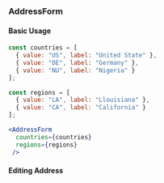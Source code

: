 ### AddressForm


#### Basic Usage
```jsx
const countries = [
  { value: "US", label: "United State" },
  { value: "DE", label: "Germany" },
  { value: "NU", label: "Nigeria" }
];

const regions = [
  { value: "LA", label: "Llouisiana" },
  { value: "CA", label: "California" }
];

<AddressForm
  countries={countries}
  regions={regions}
 />
```

#### Editing Address
